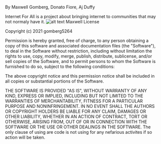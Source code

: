 By Maxwell Gomberg, Donato Fiore, Aj Duffy

Internet For All is a project about bringing internet to communities that may not normaly have it.
![alt text](https://github.com/gomberg5264/team/blob/main/wallpaper1000.PNG)
Maxwell License 

Copyright (c) 2021 gomberg5264

Permission is hereby granted, free of charge, to any person obtaining a copy
of this software and associated documentation files (the "Software"), to deal
in the Software without restriction, including without limitation the rights
to use, copy, modify, merge, publish, distribute, sublicense, and/or sell
copies of the Software, and to permit persons to whom the Software is
furnished to do so, subject to the following conditions:

The above copyright notice and this permission notice shall be included in all
copies or substantial portions of the Software.

THE SOFTWARE IS PROVIDED "AS IS", WITHOUT WARRANTY OF ANY KIND, EXPRESS OR
IMPLIED, INCLUDING BUT NOT LIMITED TO THE WARRANTIES OF MERCHANTABILITY,
FITNESS FOR A PARTICULAR PURPOSE AND NONINFRINGEMENT. IN NO EVENT SHALL THE
AUTHORS OR COPYRIGHT HOLDERS BE LIABLE FOR ANY CLAIM, DAMAGES OR OTHER
LIABILITY, WHETHER IN AN ACTION OF CONTRACT, TORT OR OTHERWISE, ARISING FROM,
OUT OF OR IN CONNECTION WITH THE SOFTWARE OR THE USE OR OTHER DEALINGS IN THE
SOFTWARE. The only clause of using are code is not using for any nefarious activites if so action will be taken.
